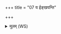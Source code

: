 +++
title = "07 य ईङ्खयन्ति"

+++
<details><summary>मूलम् (WS)</summary>

य ईङ्खयन्ति पर्वतान्तिरः समुद्रमोजसा ।  
मरुद्भिरग्न आ गहि ॥ ७ ॥
</details>